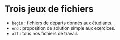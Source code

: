 
# Trois jeux de fichiers

* `begin` : fichiers de départs donnés aux étudiants.
* `end` : proposition de solution simple aux exercices.
* `all` : tous nos fichiers de travail.

